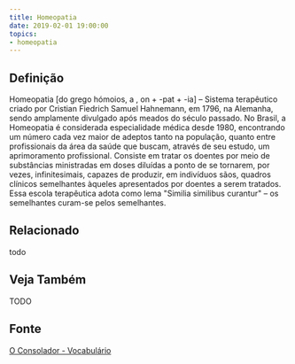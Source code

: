 ```yaml
---
title: Homeopatia
date: 2019-02-01 19:00:00
topics:
- homeopatia
---
```


## Definição
Homeopatia [do grego hómoios, a , on + -pat + -ia] – Sistema terapêutico criado
por Cristian Fiedrich Samuel Hahnemann, em 1796, na Alemanha, sendo amplamente
divulgado após meados do século passado. No Brasil, a Homeopatia é considerada
especialidade médica desde 1980, encontrando um número cada vez maior de
adeptos tanto na população, quanto entre profissionais da área da saúde que
buscam, através de seu estudo, um aprimoramento profissional. Consiste em
tratar os doentes por meio de substâncias ministradas em doses diluídas a ponto
de se tornarem, por vezes, infinitesimais, capazes de produzir, em indivíduos
sãos, quadros clínicos semelhantes àqueles apresentados por doentes a serem
tratados. Essa escola terapêutica adota como lema "Similia similibus curantur"
– os semelhantes curam-se pelos semelhantes.

## Relacionado
todo

## Veja Também
TODO

## Fonte
[O Consolador - Vocabulário](http://www.oconsolador.com.br/linkfixo/vocabulario/principal.html)



